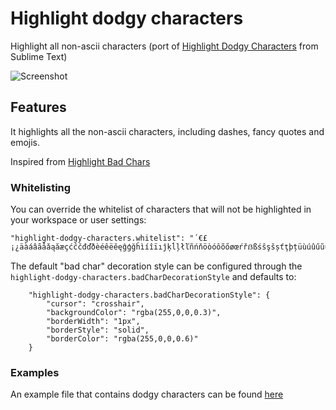 # Highlight dodgy characters

Highlight all non-ascii characters (port of [Highlight Dodgy Characters](https://packagecontrol.io/packages/Highlight%20Dodgy%20Chars) from Sublime Text)

![Screenshot](./screenshot.png "Screenshot")

## Features

It highlights all the non-ascii characters, including dashes, fancy quotes and emojis.

Inspired from [Highlight Bad Chars](https://github.com/WengerK/vscode-highlight-bad-chars/)

### Whitelisting

You can override the whitelist of characters that will not be highlighted in your workspace or user settings:
```
"highlight-dodgy-characters.whitelist": "´€£¡¿äàáâãåǎąăæçćĉčđďðèéêëěęĝģğĥìíîïıĵķĺļłľñńňöòóôõőøœŕřẞßśŝşšșťţþțüùúûűũųůŵýÿŷźžż"
```

The default "bad char" decoration style can be configured through the `highlight-dodgy-characters.badCharDecorationStyle` and defaults to:

```
    "highlight-dodgy-characters.badCharDecorationStyle": {
        "cursor": "crosshair",
        "backgroundColor": "rgba(255,0,0,0.3)",
        "borderWidth": "1px",
        "borderStyle": "solid",
        "borderColor": "rgba(255,0,0,0.6)"
    }
```

### Examples

An example file that contains dodgy characters can be found [here](./src/test/examples.txt)
